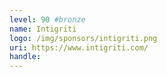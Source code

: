 ```yaml
---
level: 90 #bronze
name: Intigriti
logo: /img/sponsors/intigriti.png
uri: https://www.intigriti.com/
handle: 
---
```

